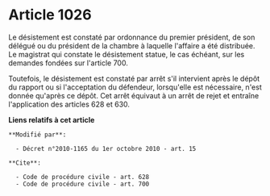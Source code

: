 # Article 1026

Le désistement est constaté par ordonnance du premier président, de son délégué ou du président de la chambre à laquelle
l'affaire a été distribuée. Le magistrat qui constate le désistement statue, le cas échéant, sur les demandes fondées sur
l'article 700. 

Toutefois, le désistement est constaté par arrêt s'il intervient après le dépôt du rapport ou si l'acceptation du défendeur,
lorsqu'elle est nécessaire, n'est donnée qu'après ce dépôt. Cet arrêt équivaut à un arrêt de rejet et entraîne l'application
des articles 628 et 630.

**Liens relatifs à cet article**

	**Modifié par**:

	  - Décret n°2010-1165 du 1er octobre 2010 - art. 15

	**Cite**:

	  - Code de procédure civile - art. 628
	  - Code de procédure civile - art. 700
